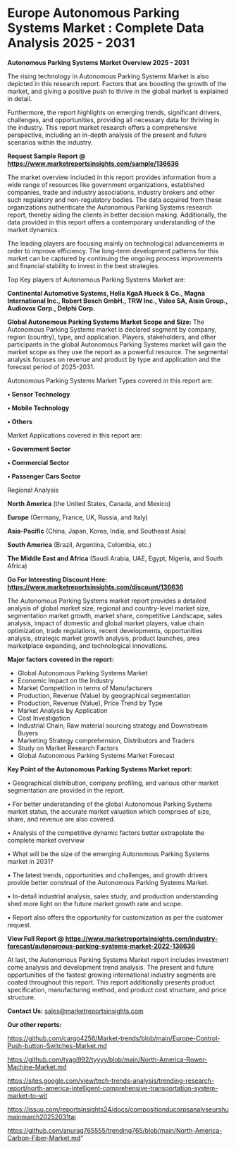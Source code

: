 # Europe Autonomous Parking Systems Market : Complete Data Analysis 2025 - 2031

<Strong> Autonomous Parking Systems Market Overview 2025 - 2031</strong>

The rising technology in Autonomous Parking Systems Market is also depicted in this research report. Factors that are boosting the growth of the market, and giving a positive push to thrive in the global market is explained in detail.

Furthermore, the report highlights on emerging trends, significant drivers, challenges, and opportunities, providing all necessary data for thriving in the industry. This report market research offers a comprehensive perspective, including an in-depth analysis of the present and future scenarios within the industry.

<strong>Request Sample Report @ <a href=https://www.marketreportsinsights.com/sample/136636>https://www.marketreportsinsights.com/sample/136636</a></strong>

The market overview included in this report provides information from a wide range of resources like government organizations, established companies, trade and industry associations, industry brokers and other such regulatory and non-regulatory bodies. The data acquired from these organizations authenticate the Autonomous Parking Systems research report, thereby aiding the clients in better decision making. Additionally, the data provided in this report offers a contemporary understanding of the market dynamics.

The leading players are focusing mainly on technological advancements in order to improve efficiency. The long-term development patterns for this market can be captured by continuing the ongoing process improvements and financial stability to invest in the best strategies.

Top Key players of Autonomous Parking Systems Market are:

<strong>Continental Automotive Systems, Hella KgaA Hueck & Co., Magna International Inc., Robert Bosch GmbH., TRW Inc., Valeo SA, Aisin Group., Audiovox Corp., Delphi Corp.</strong>

<strong><b>Global Autonomous Parking Systems Market Scope and Size:</b></strong>
The Autonomous Parking Systems market is declared segment by company, region (country), type, and application. Players, stakeholders, and other participants in the global Autonomous Parking Systems market will gain the market scope as they use the report as a powerful resource. The segmental analysis focuses on revenue and product by type and application and the forecast period of 2025-2031.

Autonomous Parking Systems Market Types covered in this report are:

<strong>• Sensor Technology

• Mobile Technology

• Others</strong>

Market Applications covered in this report are:

<strong>• Government Sector

• Commercial Sector

• Passenger Cars Sector</strong> 

Regional Analysis

<strong>North America</strong> (the United States, Canada, and Mexico)

<strong>Europe</strong> (Germany, France, UK, Russia, and Italy)

<strong>Asia-Pacific</strong> (China, Japan, Korea, India, and Southeast Asia)

<strong>South America</strong> (Brazil, Argentina, Colombia, etc.)

<strong>The Middle East and Africa</strong> (Saudi Arabia, UAE, Egypt, Nigeria, and South Africa)

<strong>Go For Interesting Discount Here: <a href=https://www.marketreportsinsights.com/discount/136636>https://www.marketreportsinsights.com/discount/136636</a></strong>

The Autonomous Parking Systems market report provides a detailed analysis of global market size, regional and country-level market size, segmentation market growth, market share, competitive Landscape, sales analysis, impact of domestic and global market players, value chain optimization, trade regulations, recent developments, opportunities analysis, strategic market growth analysis, product launches, area marketplace expanding, and technological innovations.

<strong><b>Major factors covered in the report:</b></strong>
<ul>
  <li>Global Autonomous Parking Systems Market </li>
  <li>Economic Impact on the Industry</li>
  <li>Market Competition in terms of Manufacturers</li>
  <li>Production, Revenue (Value) by geographical segmentation</li>
  <li>Production, Revenue (Value), Price Trend by Type</li>
  <li>Market Analysis by Application</li>
  <li>Cost Investigation</li>
  <li>Industrial Chain, Raw material sourcing strategy and Downstream Buyers</li>
  <li>Marketing Strategy comprehension, Distributors and Traders</li>
  <li>Study on Market Research Factors</li>
  <li>Global Autonomous Parking Systems Market Forecast</li>
</ul>

<strong><b>Key Point of the Autonomous Parking Systems Market report:</b></strong>

• Geographical distribution, company profiling, and various other market segmentation are provided in the report.

• For better understanding of the global Autonomous Parking Systems market status, the accurate market valuation which comprises of size, share, and revenue are also covered.

• Analysis of the competitive dynamic factors better extrapolate the complete market overview

• What will be the size of the emerging Autonomous Parking Systems market in 2031?

• The latest trends, opportunities and challenges, and growth drivers provide better construal of the Autonomous Parking Systems Market.

• In-detail industrial analysis, sales study, and production understanding shed more light on the future market growth rate and scope.

• Report also offers the opportunity for customization as per the customer request.

<strong><b>View Full Report @ <a href=https://www.marketreportsinsights.com/industry-forecast/autonomous-parking-systems-market-2022-136636>https://www.marketreportsinsights.com/industry-forecast/autonomous-parking-systems-market-2022-136636</a></b></strong>


At last, the Autonomous Parking Systems Market report includes investment come analysis and development trend analysis. The present and future opportunities of the fastest growing international industry segments are coated throughout this report. This report additionally presents product specification, manufacturing method, and product cost structure, and price structure.

<strong>Contact Us:</strong>
sales@marketreportsinsights.com

<strong>Our other reports:</strong>

<a href=https://github.com/cargo4256/Market-trends/blob/main/Europe-Control-Push-button-Switches-Market.md>https://github.com/cargo4256/Market-trends/blob/main/Europe-Control-Push-button-Switches-Market.md</a>

<a href=https://github.com/tyagi992/tyyyy/blob/main/North-America-Rower-Machine-Market.md>https://github.com/tyagi992/tyyyy/blob/main/North-America-Rower-Machine-Market.md</a>

<a href=https://sites.google.com/view/tech-trends-analysis/trending-research-report/north-america-intelligent-comprehensive-transportation-system-market-to-wit>https://sites.google.com/view/tech-trends-analysis/trending-research-report/north-america-intelligent-comprehensive-transportation-system-market-to-wit</a>

<a href=https://issuu.com/reportsinsights24/docs/compositionducorpsanalyseurshumainmarch20252031tai>https://issuu.com/reportsinsights24/docs/compositionducorpsanalyseurshumainmarch20252031tai</a>

<a href=https://github.com/anurag765555/trending765/blob/main/North-America-Carbon-Fiber-Market.md>https://github.com/anurag765555/trending765/blob/main/North-America-Carbon-Fiber-Market.md</a>"
